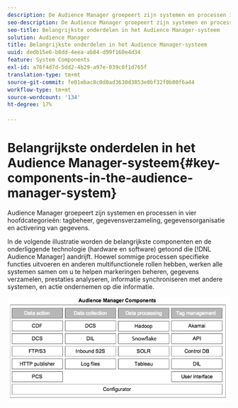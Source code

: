 ```yaml
---
description: De Audience Manager groepeert zijn systemen en processen in vier hoofdcategorieën markeringsbeheer, gegevensinzameling, gegevensorganisatie, en gegevensactionability.
seo-description: De Audience Manager groepeert zijn systemen en processen in vier hoofdcategorieën markeringsbeheer, gegevensinzameling, gegevensorganisatie, en gegevensactionability.
seo-title: Belangrijkste onderdelen in het Audience Manager-systeem
solution: Audience Manager
title: Belangrijkste onderdelen in het Audience Manager-systeem
uuid: dedb15e6-b8dd-4eea-ab84-d99f160e4d34
feature: System Components
exl-id: a76f4d7d-5dd2-4b29-a97e-039c8f1d765f
translation-type: tm+mt
source-git-commit: fe01ebac8c0d0ad3630d3853e0bf32f0b00f6a44
workflow-type: tm+mt
source-wordcount: '134'
ht-degree: 17%

---
```


# Belangrijkste onderdelen in het Audience Manager-systeem{#key-components-in-the-audience-manager-system}

Audience Manager groepeert zijn systemen en processen in vier hoofdcategorieën: tagbeheer, gegevensverzameling, gegevensorganisatie en activering van gegevens.

<!-- 

c_compstack.xml

 -->

In de volgende illustratie worden de belangrijkste componenten en de onderliggende technologie (hardware en software) getoond die [!DNL Audience Manager] aandrijft. Hoewel sommige processen specifieke functies uitvoeren en anderen multifunctionele rollen hebben, werken alle systemen samen om u te helpen markeringen beheren, gegevens verzamelen, prestaties analyseren, informatie synchroniseren met andere systemen, en actie ondernemen op die informatie.

![](assets/components.png)
